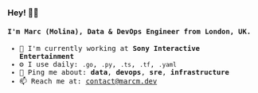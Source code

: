 ### Hey! 👋🥝

<samp>

#### I'm Marc (Molina), Data & DevOps Engineer from London, UK.

- 🏢 I'm currently working at **Sony Interactive Entertainment**
- ⚙️ I use daily: `.go`, `.py`, `.ts`, `.tf`, `.yaml`
- 💬 Ping me about: **data**, **devops**, **sre**, **infrastructure**
- 📫 Reach me at: [contact@marcm.dev](mailto:contact@marcm.dev)

</samp>
